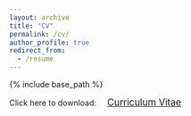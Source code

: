 ```yaml
---
layout: archive
title: "CV"
permalink: /cv/
author_profile: true
redirect_from:
  - /resume
---
```


{% include base_path %}

<span style="font-size: 100%;">Click here to download: &nbsp;&nbsp;&nbsp;</span> <a href="https://phys-mattchen.github.io/CV_BY_Chen_April_2024.pdf" target="_blank" class="btn btn-success"><span style="font-size: 120%;">Curriculum Vitae</span></a>
